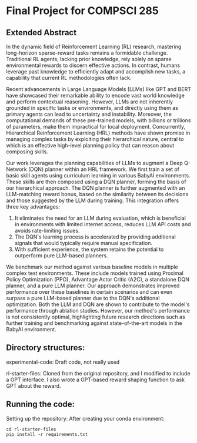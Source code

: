 # Final Project for COMPSCI 285
## Extended Abstract

In the dynamic field of Reinforcement Learning (RL) research, mastering long-horizon sparse-reward tasks remains a formidable challenge. Traditional RL agents, lacking prior knowledge, rely solely on sparse environmental rewards to discern effective actions. In contrast, humans leverage past knowledge to efficiently adapt and accomplish new tasks, a capability that current RL methodologies often lack.

Recent advancements in Large Language Models (LLMs) like GPT and BERT have showcased their remarkable ability to encode vast world knowledge and perform contextual reasoning. However, LLMs are not inherently grounded in specific tasks or environments, and directly using them as primary agents can lead to uncertainty and instability. Moreover, the computational demands of these pre-trained models, with billions or trillions of parameters, make them impractical for local deployment. Concurrently, Hierarchical Reinforcement Learning (HRL) methods have shown promise in managing complex tasks by exploiting their hierarchical nature, central to which is an effective high-level planning policy that can reason about composing skills.

Our work leverages the planning capabilities of LLMs to augment a Deep Q-Network (DQN) planner within an HRL framework. We first train a set of basic skill agents using curriculum learning in various BabyAI environments. These skills are then composed using a DQN planner, forming the basis of our hierarchical approach. The DQN planner is further augmented with an LLM-matching reward bonus, based on the similarity between its decisions and those suggested by the LLM during training. This integration offers three key advantages: 
1. It eliminates the need for an LLM during evaluation, which is beneficial in environments with limited internet access, reduces LLM API costs and avoids rate-limiting issues.
2. The DQN's learning process is accelerated by providing additional signals that would typically require manual specification.
3. With sufficient experience, the system retains the potential to outperform pure LLM-based planners.

We benchmark our method against various baseline models in multiple complex test environments. These include models trained using Proximal Policy Optimization (PPO), Advantage Actor Critic (A2C), a standalone DQN planner, and a pure LLM planner. Our approach demonstrates improved performance over these baselines in certain scenarios and can even surpass a pure LLM-based planner due to the DQN's additional optimization. Both the LLM and DQN are shown to contribute to the model's performance through ablation studies. However, our method's performance is not consistently optimal, highlighting future research directions such as further training and benchmarking against state-of-the-art models in the BabyAI environment.


## Directory structures:
experimental-code:
    Draft code, not really used

rl-starter-files:
    Cloned from the original repository, and I modified to include a GPT interface.
    I also wrote a GPT-based reward shaping function to ask GPT about the reward.

## Running the code:
Setting up the repository:
    After creating your conda environment:
```
cd rl-starter-files
pip install -r requirements.txt
```